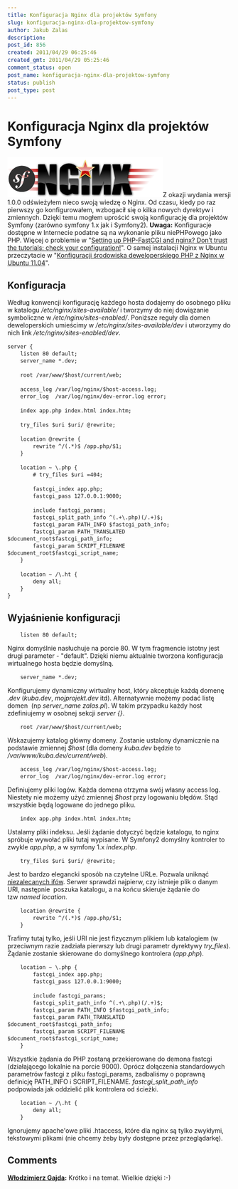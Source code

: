 ```yaml
---
title: Konfiguracja Nginx dla projektów Symfony
slug: konfiguracja-nginx-dla-projektow-symfony
author: Jakub Zalas
description: 
post_id: 856
created: 2011/04/29 06:25:46
created_gmt: 2011/04/29 05:25:46
comment_status: open
post_name: konfiguracja-nginx-dla-projektow-symfony
status: publish
post_type: post
---
```


<!--Z okazji wydania wersji 1.0.0 odświeżyłem nieco swoją wiedzę o Nginx. Od czasu, kiedy po raz pierwszy go konfigurowałem, wzbogacił się o kilka nowych dyrektyw i zmiennych. Dzięki temu mogłem uprościć swoją konfigurację dla projektów Symfony (zarówno symfony 1.x jak i Symfony2).-->

# Konfiguracja Nginx dla projektów Symfony

![](/uploads/wp/2011/04/nginx-symfony.png)Z okazji wydania wersji 1.0.0 odświeżyłem nieco swoją wiedzę o Nginx. Od czasu, kiedy po raz pierwszy go konfigurowałem, wzbogacił się o kilka nowych dyrektyw i zmiennych. Dzięki temu mogłem uprościć swoją konfigurację dla projektów Symfony (zarówno symfony 1.x jak i Symfony2). **Uwaga:** Konfiguracje dostępne w Internecie podatne są na wykonanie pliku niePHPowego jako PHP. Więcej o problemie w "[Setting up PHP-FastCGI and nginx? Don’t trust the tutorials: check your configuration!](https://nealpoole.com/blog/2011/04/setting-up-php-fastcgi-and-nginx-dont-trust-the-tutorials-check-your-configuration/)". O samej instalacji Nginx w Ubuntu przeczytacie w "[Konfiguracji środowiska deweloperskiego PHP z Nginx w Ubuntu 11.04](/konfiguracja-srodowiska-deweloperskiego-php-z-nginx-w-ubuntu-1104)". 

## Konfiguracja

Według konwencji konfigurację każdego hosta dodajemy do osobnego pliku w katalogu _/etc/nginx/sites-available/_ i tworzymy do niej dowiązanie symboliczne w _/etc/nginx/sites-enabled/_. Poniższe reguły dla domen deweloperskich umieścimy w _/etc/nginx/sites-available/dev_ i utworzymy do nich link _/etc/nginx/sites-enabled/dev_. 
    
    
    server {
        listen 80 default;
        server_name *.dev;
    
        root /var/www/$host/current/web;
    
        access_log /var/log/nginx/$host-access.log;
        error_log  /var/log/nginx/dev-error.log error;
    
        index app.php index.html index.htm;
    
        try_files $uri $uri/ @rewrite;
    
        location @rewrite {
            rewrite ^/(.*)$ /app.php/$1;
        }   
    
        location ~ \.php {
            # try_files $uri =404;
    
            fastcgi_index app.php;
            fastcgi_pass 127.0.0.1:9000;
    
            include fastcgi_params;
            fastcgi_split_path_info ^(.+\.php)(/.+)$;
            fastcgi_param PATH_INFO $fastcgi_path_info;
            fastcgi_param PATH_TRANSLATED $document_root$fastcgi_path_info;
            fastcgi_param SCRIPT_FILENAME $document_root$fastcgi_script_name;
        }
    
        location ~ /\.ht {
            deny all;
        }
    }

## Wyjaśnienie konfiguracji
    
    
        listen 80 default;

Nginx domyślnie nasłuchuje na porcie 80. W tym fragmencie istotny jest drugi parameter - "default". Dzięki niemu aktualnie tworzona konfiguracja wirtualnego hosta będzie domyślną. 
    
    
        server_name *.dev;

Konfigurujemy dynamiczny wirtualny host, który akceptuje każdą domenę _.dev_ (_kuba.dev_, _mojprojekt.dev_ itd). Alternatywnie możemy podać listę domen  (np _server_name zalas.pl_). W takim przypadku każdy host zdefiniujemy w osobnej sekcji _server {}_. 
    
    
        root /var/www/$host/current/web;

Wskazujemy katalog główny domeny. Zostanie ustalony dynamicznie na podstawie zmiennej _$host_ (dla domeny _kuba.dev_ będzie to _/var/www/kuba.dev/current/web_)_._
    
    
        access_log /var/log/nginx/$host-access.log;
        error_log  /var/log/nginx/dev-error.log error;

Definiujemy pliki logów. Każda domena otrzyma swój własny access log. Niestety nie możemy użyć zmiennej _$host_ przy logowaniu błędów. Stąd wszystkie będą logowane do jednego pliku. 
    
    
        index app.php index.html index.htm;

Ustalamy pliki indeksu. Jeśli żądanie dotyczyć będzie katalogu, to nginx spróbuje wywołać pliki tutaj wypisane. W Symfony2 domyślny kontroler to zwykle _app.php_, a w symfony 1.x _index.php_. 
    
    
        try_files $uri $uri/ @rewrite;

Jest to bardzo elegancki sposób na czytelne URLe. Pozwala uniknąć [niezalecanych ifów](http://wiki.nginx.org/IfIsEvil). Serwer sprawdzi najpierw, czy istnieje plik o danym URI, następnie  poszuka katalogu, a na końcu skieruje żądanie do tzw _named location_. 
    
    
        location @rewrite {
            rewrite ^/(.*)$ /app.php/$1;
        }

Trafimy tutaj tylko, jeśli URI nie jest fizycznym plikiem lub katalogiem (w przeciwnym razie zadziała pierwszy lub drugi parametr dyrektywy _try_files_). Żądanie zostanie skierowane do domyślnego kontrolera (_app.php_). 
    
    
        location ~ \.php {
            fastcgi_index app.php;
            fastcgi_pass 127.0.0.1:9000;
    
            include fastcgi_params;
            fastcgi_split_path_info ^(.+\.php)(/.+)$;
            fastcgi_param PATH_INFO $fastcgi_path_info;
            fastcgi_param PATH_TRANSLATED $document_root$fastcgi_path_info;
            fastcgi_param SCRIPT_FILENAME $document_root$fastcgi_script_name;
        }

Wszystkie żądania do PHP zostaną przekierowane do demona fastcgi (działającego lokalnie na porcie 9000). Oprócz dołączenia standardowych parametrów fastcgi z pliku fastcgi_params, zadbaliśmy o poprawną definicję PATH_INFO i SCRIPT_FILENAME. _fastcgi_split_path_info_ podpowiada jak oddzielić plik kontrolera od ścieżki. 
    
    
        location ~ /\.ht {
            deny all;
        }

Ignorujemy apache'owe pliki .htaccess, które dla nginx są tylko zwykłymi, tekstowymi plikami (nie chcemy żeby były dostępne przez przeglądarkę).

## Comments

**[Włodzimierz Gajda](#3084 "2012-02-13 21:18:07"):** Krótko i na temat. Wielkie dzięki :-)


